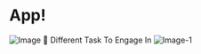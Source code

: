 # App!

![Image](https://user-images.githubusercontent.com/103090046/162094431-729db749-a3e7-448e-91fd-b5fea5890f15.png)
📍 Different Task To Engage In
![Image-1](https://user-images.githubusercontent.com/103090046/162094457-14ddd0d5-c23f-445b-a705-97a872f4a5d4.png)

